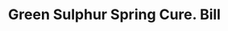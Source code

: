 ---
doi: 10.7916/D8M91MRD
date_other: '1870'
date_other_textual: 1870-1879
form: printed ephemera
genre:
- Invoices
name:
- Green Sulphur Spring Cure
object_in_context_url: https://biggert.cul.columbia.edu/items/view/ave_biggert_01305
subject_hierarchical_geographic:
- Green Springs, Ohio, United States
subject_name:
- Green Sulphur Spring Cure
title: Green Sulphur Spring Cure. Bill
sort_title: Green Sulphur Spring Cure. Bill
call_number: ave_biggert_01305
coordinates:
- 41.257222222222225,-83.05166666666666
pid: ave_biggert_01305
identifiers: ave_biggert_01305
permalink: /biggert/ave_biggert_01305/
layout: iiif-image-page
---